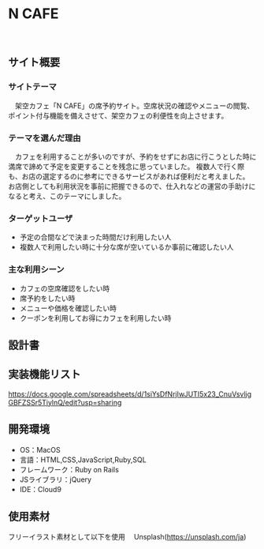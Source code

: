 # N CAFE
​
## サイト概要
### サイトテーマ
　架空カフェ「N CAFE」の席予約サイト。空席状況の確認やメニューの閲覧、ポイント付与機能を備えさせて、架空カフェの利便性を向上させます。
​
### テーマを選んだ理由
　カフェを利用することが多いのですが、予約をせずにお店に行こうとした時に満席で諦めて予定を変更することを残念に思っていました。
複数人で行く際も、お店の選定するのに参考にできるサービスがあれば便利だと考えました。
お店側としても利用状況を事前に把握できるので、仕入れなどの運営の手助けになると考え、このテーマにしました。

### ターゲットユーザ
- 予定の合間などで決まった時間だけ利用したい人
- 複数人で利用したい時に十分な席が空いているか事前に確認したい人

### 主な利用シーン
- カフェの空席確認をしたい時
- 席予約をしたい時
- メニューや価格を確認したい時
- クーポンを利用してお得にカフェを利用したい時

## 設計書
<!--テーマを設定・提出する時点では不要です-->

## 実装機能リスト
  https://docs.google.com/spreadsheets/d/1siYsDfNrjIwJUTI5x23_CnuVsvljgGBFZSSr5TiylnQ/edit?usp=sharing
​
## 開発環境
- OS：MacOS
- 言語：HTML,CSS,JavaScript,Ruby,SQL
- フレームワーク：Ruby on Rails
- JSライブラリ：jQuery
- IDE：Cloud9

## 使用素材
 フリーイラスト素材として以下を使用
　Unsplash(https://unsplash.com/ja)